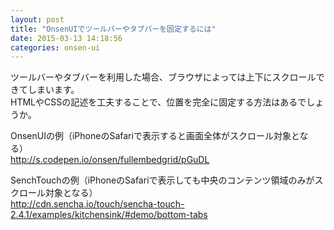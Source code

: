 ```yaml
---
layout: post
title: "OnsenUIでツールバーやタブバーを固定するには"
date: 2015-03-13 14:18:56
categories: onsen-ui
---
```

<p>ツールバーやタブバーを利用した場合、ブラウザによっては上下にスクロールできてしまいます。<br>
HTMLやCSSの記述を工夫することで、位置を完全に固定する方法はあるでしょうか。</p>

<p>OnsenUIの例（iPhoneのSafariで表示すると画面全体がスクロール対象となる）<br>
<a href="http://s.codepen.io/onsen/fullembedgrid/pGuDL" rel="nofollow">http://s.codepen.io/onsen/fullembedgrid/pGuDL</a></p>

<p>SenchTouchの例（iPhoneのSafariで表示しても中央のコンテンツ領域のみがスクロール対象となる）<br>
<a href="http://cdn.sencha.io/touch/sencha-touch-2.4.1/examples/kitchensink/#demo/bottom-tabs" rel="nofollow">http://cdn.sencha.io/touch/sencha-touch-2.4.1/examples/kitchensink/#demo/bottom-tabs</a></p>
